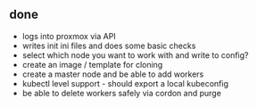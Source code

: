 ## done
- logs into proxmox via API
- writes init ini files and does some basic checks
- select which node you want to work with and write to config?
- create an image / template for cloning
- create a master node and be able to add workers
- kubectl level support - should export a local kubeconfig
- be able to delete workers safely via cordon and purge
